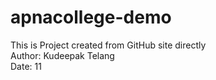 # apnacollege-demo
This is Project created from GitHub site directly<br>
Author: Kudeepak Telang<br>
Date: 11